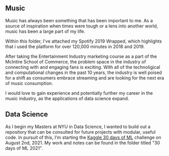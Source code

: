 ## Music

Music has always been something that has been important to me. As a source of inspiration when times were tough or a lens into another world, music has been a large part of my life.

Within this folder, I've attached my Spotify 2019 Wrapped, which highlights that i used the platform for over 120,000 minutes in 2018 and 2019. 

After taking the Entertainment Industry marketing course as a part of the McIntire School of Commerce, the problem space in the industry of connecting with and engaging fans is exciting. With all of the technoligical and computational changes in the past 10 years, the industry is well poised for a shift as consumers embrace streaming and are looking for the next era of music consumption.

I would love to gain experience and potentially further my career in the music industry, as the applications of data science expand.

## Data Science

As I begin my Masters at NYU in Data Science, I wanted to build out a repository that can be consulted for future projects with modular, useful code.
In pursuit of this, I'm starting the [Kaggle 30 days of ML](https://www.kaggle.com/thirty-days-of-ml) challenge on August 2nd, 2021. My work and notes can be found in the folder titled "30 days of ML 2021".	
